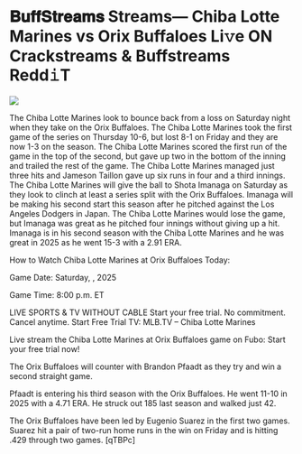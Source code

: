 # 𝐁𝐮𝐟𝐟𝐒𝐭𝐫𝐞𝐚𝐦𝐬 Streams— Chiba Lotte Marines vs Orix Buffaloes Li𝚟e ON Crackstreams & Buffstreams Redd𝚒T  
  
  
[![](https://i.imgur.com/qSNzIqt.png)](https://movie.rssnews.media/pPHEYoC.php)  
  
The Chiba Lotte Marines look to bounce back from a loss on Saturday night when they take on the Orix Buffaloes. The Chiba Lotte Marines took the first game of the series on Thursday 10-6, but lost 8-1 on Friday and they are now 1-3 on the season. The Chiba Lotte Marines scored the first run of the game in the top of the second, but gave up two in the bottom of the inning and trailed the rest of the game. The Chiba Lotte Marines managed just three hits and Jameson Taillon gave up six runs in four and a third innings. The Chiba Lotte Marines will give the ball to Shota Imanaga on Saturday as they look to clinch at least a series split with the Orix Buffaloes. Imanaga will be making his second start this season after he pitched against the Los Angeles Dodgers in Japan. The Chiba Lotte Marines would lose the game, but Imanaga was great as he pitched four innings without giving up a hit. Imanaga is in his second season with the Chiba Lotte Marines and he was great in 2025 as he went 15-3 with a 2.91 ERA.

How to Watch Chiba Lotte Marines at Orix Buffaloes Today:

Game Date: Saturday, , 2025

Game Time: 8:00 p.m. ET

LIVE SPORTS & TV WITHOUT CABLE
Start your free trial. No commitment. Cancel anytime.
Start Free Trial
TV: MLB.TV – Chiba Lotte Marines

Live stream the Chiba Lotte Marines at Orix Buffaloes game on Fubo: Start your free trial now!

The Orix Buffaloes will counter with Brandon Pfaadt as they try and win a second straight game.

Pfaadt is entering his third season with the Orix Buffaloes. He went 11-10 in 2025 with a 4.71 ERA. He struck out 185 last season and walked just 42.

The Orix Buffaloes have been led by Eugenio Suarez in the first two games. Suarez hit a pair of two-run home runs in the win on Friday and is hitting .429 through two games. [qTBPc]